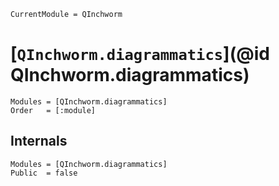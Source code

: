 ```@meta
CurrentModule = QInchworm
```

# [`QInchworm.diagrammatics`](@id QInchworm.diagrammatics)

```@autodocs
Modules = [QInchworm.diagrammatics]
Order   = [:module]
```

## Internals

```@autodocs
Modules = [QInchworm.diagrammatics]
Public  = false
```